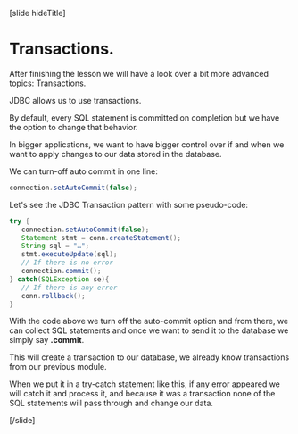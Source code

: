 [slide hideTitle]

# Transactions.

After finishing the lesson we will have a look over a bit more advanced topics: Transactions.

JDBC allows us to use transactions.

By default, every SQL statement is committed on completion but we have the option to change that behavior. 

In bigger applications, we want to have bigger control over if and when we want to apply changes to our data stored in the database.

We can turn-off auto commit in one line:

```java
connection.setAutoCommit(false);
```

Let's see the JDBC Transaction pattern with some pseudo-code:

```java
try {
   connection.setAutoCommit(false);
   Statement stmt = conn.createStatement();
   String sql = "…";
   stmt.executeUpdate(sql);  
   // If there is no error
   connection.commit();
} catch(SQLException se){
   // If there is any error
   conn.rollback();
}
```

With the code above we turn off the auto-commit option and from there, we can collect SQL statements and once we want to send it to the database we simply say **.commit**.

This will create a transaction to our database, we already know transactions from our previous module. 

When we put it in a try-catch statement like this, if any error appeared we will catch it and process it, and because it was a transaction none of the SQL statements will pass through and change our data.

[/slide]